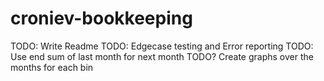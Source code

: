# croniev-bookkeeping
TODO: Write Readme
TODO: Edgecase testing and Error reporting
TODO: Use end sum of last month for next month
TODO? Create graphs over the months for each bin
